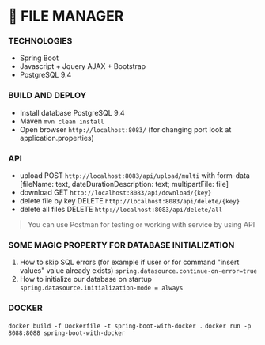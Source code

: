 # 📁 FILE MANAGER
### TECHNOLOGIES
* Spring Boot
* Javascript + Jquery AJAX + Bootstrap
* PostgreSQL 9.4

### BUILD AND DEPLOY
* Install database PostgreSQL 9.4
* Maven `mvn clean install`
* Open browser `http://localhost:8083/` (for changing port look at application.properties)

### API
* upload POST `http://localhost:8083/api/upload/multi` with form-data [fileName: text, dateDurationDescription: text; multipartFile: file]
* download GET `http://localhost:8083/api/download/{key}`
* delete file by key DELETE `http://localhost:8083/api/delete/{key}`
* delete all files DELETE `http://localhost:8083/api/delete/all`

> You can use Postman for testing or working with service by using API

### SOME MAGIC PROPERTY FOR DATABASE INITIALIZATION
1. How to skip SQL errors (for example if user or for command "insert values" value already exists)
`spring.datasource.continue-on-error=true`
2. How to initialize our database on startup
`spring.datasource.initialization-mode = always`

### DOCKER    
`docker build -f Dockerfile -t spring-boot-with-docker .`
`docker run -p 8088:8088 spring-boot-with-docker`
